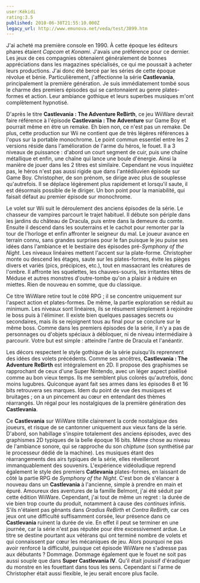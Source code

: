 ```yaml
---
user:Kékidi
rating:3.5
published: 2010-06-30T21:55:10.000Z
legacy_url: http://www.emunova.net/veda/test/3899.htm
---
```

J'ai acheté ma première console en 1990\. À cette époque les éditeurs phares étaient _Capcom_ et _Konami_. J'avais une préférence pour ce dernier. Les jeux de ces compagnies obtenaient généralement de bonnes appréciations dans les magazines spécialisés, ce qui me poussait à acheter leurs productions. J'ai donc été bercé par les séries de cette époque révolue et bénie. Particulièrement, j'affectionne la série **Castlevania**, principalement la première génération. Je suis immédiatement tombé sous le charme des premiers épisodes qui se cantonnaient au genre plates-formes et action. Leur ambiance gothique et leurs superbes musiques m'ont complètement hypnotisé.  

  

D'après le titre **Castlevania : The Adventure ReBirth**, ce jeu WiiWare devrait faire référence à l'épisode **Castlevania : The Adventure** sur Game Boy et pourrait même en être un remake. Eh bien non, ce n'est pas un remake. De plus, cette production sur Wii ne contient que de très légères références à l'opus sur la portable monochrome. Le point commun essentiel entre les 2 versions réside dans l'amélioration de l'arme du héros, le fouet. Il a 3 niveaux de puissance : d'abord un court segment de cuir, puis une chaîne métallique et enfin, une chaîne qui lance une boule d'énergie. Ainsi la manière de jouer dans les 2 titres est similaire. Cependant ne vous inquiétez pas, le héros n'est pas aussi rigide que dans l'antédiluvien épisode sur Game Boy. Christopher, de son prénom, se dirige avec plus de souplesse qu'autrefois. Il se déplace légèrement plus rapidement et lorsqu'il saute, il est désormais possible de le diriger. Un bon point pour la maniabilité, qui faisait défaut au premier épisode sur monochrome.  

  

Le volet sur Wii suit le déroulement des anciens épisodes de la série. Le chasseur de vampires parcourt le trajet habituel. Il débute son périple dans les jardins du château de Dracula, puis entre dans la demeure du comte. Ensuite il descend dans les souterrains et le cachot pour remonter par la tour de l'horloge et enfin affronter le seigneur du mal. Le joueur avance en terrain connu, sans grandes surprises pour le fan puisque le jeu puise ses idées dans l'ambiance et le bestiaire des épisodes pré-_Symphony of the Night_. Les niveaux linéaires mettent l'accent sur la plate-forme. Christopher monte ou descend les étages, saute sur les plates-formes, évite les pièges divers et variés (pics, précipices, etc.), tout en massacrant les créatures de l'ombre. Il affronte les squelettes, les chauves-souris, les irritantes têtes de Méduse et autres monstres d'outre-tombe qu'on a plaisir à réduire en miettes. Rien de nouveau en somme, que du classique.  

  

Ce titre WiiWare retire tout le côté RPG ; il se concentre uniquement sur l'aspect action et plates-formes. De même, la partie exploration se réduit au minimum. Les niveaux sont linéaires, ils se résument simplement à rejoindre le boss puis à l'éliminer. Il existe bien quelques passages secrets ou secondaires, mais ils se rejoignent tous au final pour se conclure sur le même boss. Comme dans les premiers épisodes de la série, il n'y a pas de personnages ou d'objets spéciaux à débloquer, ni de niveau intermédiaire à parcourir. Votre but est simple : atteindre l'antre de Dracula et l'anéantir.  

  

Les décors respectent le style gothique de la série puisqu'ils reprennent des idées des volets précédents. Comme ses ancêtres, **Castlevania : The Adventure ReBirth** est intégralement en 2D. Il propose des graphismes se rapprochant de ceux d'une Super Nintendo, avec un léger aspect pixélisé comme au bon vieux temps. Ils me semblent plus colorés qu'autrefois, donc moins lugubres. Quiconque ayant fait ses armes dans les épisodes 8 et 16 bits retrouvera ses marques. Idem du point de vue des musiques et bruitages ; on a un pincement au cœur en entendant des thèmes réarrangés. Un régal pour les nostalgiques de la première génération des **Castlevania**.  

  

Ce **Castlevania** sur WiiWare titille clairement la corde nostalgique des joueurs, et risque de se cantonner uniquement aux vieux fans de la série. D'abord, son habillage s'inspire totalement des anciens épisodes, avec des graphismes 2D typiques de la belle époque 16 bits. Même chose au niveau de l'ambiance sonore, qui se rapproche du son _chiptune_ (son synthétisé par le processeur dédié de la machine). Les musiques étant des réarrangements des airs typiques de la série, elles réveilleront immanquablement des souvenirs. L'expérience vidéoludique reprend également le style des premiers **Catlevania** plates-formes, en laissant de côté la partie RPG de _Symphony of the Night_. C'est bon de s'élancer à nouveau dans un **Castlevania** à l'ancienne, simple à prendre en main et épuré. Amoureux des aventures de la famille Belmont, j'ai été séduit par cette édition WiiWare. Cependant, j'ai tout de même un regret : la durée de vie bien trop courte du produit, notamment à cause des _continues_ infinis. S'ils n'étaient pas gênants dans _Gradius ReBirth_ et _Contra ReBirth,_ car ces jeux ont une difficulté suffisamment corsée, leur présence dans ce **Castlevania** ruinent la durée de vie. En effet il peut se terminer en une journée, car la série n'est pas réputée pour être excessivement ardue. Le titre se destine pourtant aux vétérans qui ont terminé nombre de volets et qui connaissent par cœur les mécaniques de jeu. Alors pourquoi ne pas avoir renforcé la difficulté, puisque cet épisode WiiWare ne s'adresse pas aux débutants ? Dommage. Dommage également que le fouet ne soit pas aussi souple que dans **Super Castlevania IV**. Qu'il était jouissif d'éradiquer du monstre en les fouettant dans tous les sens. Cependant si l'arme de Christopher était aussi flexible, le jeu serait encore plus facile.